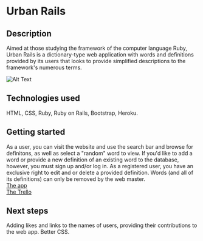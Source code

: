 # Urban Rails
## Description
Aimed at those studying the framework of the computer language Ruby, Urban Rails is a dictionary-type web application with words and definitions provided by its users that looks to provide simplified descriptions to the framework's numerous terms.

 ![Alt Text](https://i.imgur.com/zGivq8O.png)

## Technologies used
HTML, CSS, Ruby, Ruby on Rails, Bootstrap, Heroku.


## Getting started
As a user, you can visit the website and use the search bar and browse for definitons, as well as select a "random" word to view. If you'd like to add a word or provide a new definition of an existing word to the database, however, you must sign up and/or log in. As a registered user, you have an exclusive right to edit and or delete a provided definition. Words (and all of its definitions) can only be removed by the web master.  
[The app](https://floating-depths-25467.herokuapp.com/)  
[The Trello](https://trello.com/b/oQzSFnWQ/wdi-53-project-2-urban-rails)

## Next steps
Adding likes and links to the names of users, providing their contributions to the web app. Better CSS.